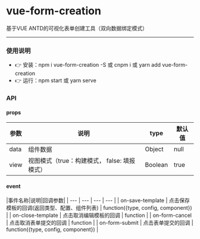 # vue-form-creation
基于VUE ANTD的可视化表单创建工具（双向数据绑定模式）

---

### 使用说明
- :point_right: 安装：npm i vue-form-creation -S 或 cnpm i 或 yarn add vue-form-creation
- :point_right: 运行：npm start 或 yarn serve

### API

#### props
|参数|说明|type|默认值|
| --- | --- | --- | --- |
| data | 组件数据 | Object | null |
| view | 视图模式（true：构建模式， false: 填报模式） | Boolean | true |

#### event
|事件名称|说明|回调参数|
| --- | --- | --- | --- |
| on-save-template | 点击保存模板的回调(返回类型、配置、组件列表) | function({type, config, component}) |
| on-close-template | 点击取消编辑模板的回调 | function |
| on-form-cancel | 点击取消表单提交的回调 |  function |
| on-form-submit | 点击表单提交的回调 |  function({type, config, component}) |


